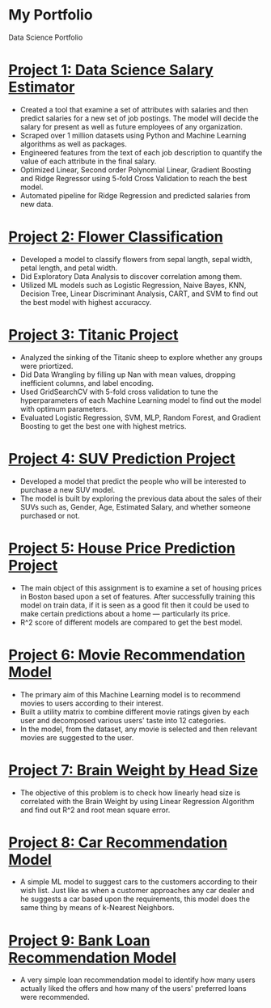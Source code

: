 # My Portfolio
Data Science Portfolio

# [Project 1: Data Science Salary Estimator](https://github.com/maulik-vyas/SalaryPredictionProject) 
* Created a tool that examine a set of attributes with salaries and then predict salaries for a new set of job postings. The model will   decide the salary for present as well as future employees of any organization.
* Scraped over 1 million datasets using Python and Machine Learning algorithms as well as packages.
* Engineered features from the text of each job description to quantify the value of each attribute in the final salary. 
* Optimized Linear, Second order Polynomial Linear, Gradient Boosting and Ridge Regressor using 5-fold Cross Validation to reach the       best model. 
* Automated pipeline for Ridge Regression and predicted salaries from new data. 

# [Project 2: Flower Classification](https://github.com/maulik-vyas/IRIS-Dataset-Project)
* Developed a model to classify flowers from sepal langth, sepal width, petal length, and petal width.
* Did Exploratory Data Analysis to discover correlation among them.
* Utilized ML models such as Logistic Regression, Naive Bayes, KNN, Decision Tree, Linear Discriminant Analysis, CART, and SVM to find     out the best model with highest accuraccy.

# [Project 3: Titanic Project](https://github.com/maulik-vyas/Titanic-Project)
* Analyzed the sinking of the Titanic sheep to explore whether any groups were priortized.
* Did Data Wrangling by filling up Nan with mean values, dropping inefficient columns, and label encoding.
* Used GridSearchCV with 5-fold cross validation to tune the hyperparameters of each Machine Learning model to find out the model with     optimum parameters.
* Evaluated Logistic Regression, SVM, MLP, Random Forest, and Gradient Boosting to get the best one with highest metrics.

# [Project 4: SUV Prediction Project](https://github.com/maulik-vyas/SUV-Prediction)
* Developed a model that predict the people who will be interested to purchase a new SUV model.
* The model is built by exploring the previous data about the sales of their SUVs such as, Gender, Age, Estimated Salary, and whether     someone purchased or not.

# [Project 5: House Price Prediction Project](https://github.com/maulik-vyas/HousePricePredictionProject)
* The main object of this assignment is to examine a set of housing prices in Boston based upon a set of features. After successfully     training this model on train data, if it is seen as a good fit then it could be used to make certain predictions about a home —         particularly its price.
* R^2 score of different models are compared to get the best model.

# [Project 6: Movie Recommendation Model](https://github.com/maulik-vyas/MovieRecommendationModel)
* The primary aim of this Machine Learning model is to recommend movies to users according to their interest. 
* Built a utility matrix to combine different movie ratings given by each user and decomposed various users' taste into 12 categories.
* In the model, from the dataset, any movie is selected and then relevant movies are suggested to the user.

# [Project 7: Brain Weight by Head Size](https://github.com/maulik-vyas/BrainWeightProject/blob/master/BrainWeight.ipynb)
* The objective of this problem is to check how linearly head size is correlated with the Brain Weight by using Linear Regression         Algorithm and find out R^2 and root mean square error.

# [Project 8: Car Recommendation Model](https://github.com/maulik-vyas/AutomobilesRecommenderModel)
* A simple ML model to suggest cars to the customers according to their wish list. Just like as when a customer approaches any car         dealer and he suggests a car based upon the requirements, this model does the same thing by means of k-Nearest Neighbors.

# [Project 9: Bank Loan Recommendation Model](https://github.com/maulik-vyas/LoanRecommendationModel)
* A very simple loan recommendation model to identify how many users actually liked the offers and how many of the users' preferred       loans were recommended. 
